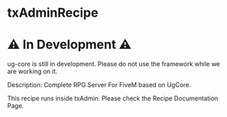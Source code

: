 # txAdminRecipe

# ⚠️ In Development ⚠️
ug-core is still in development. Please do not use the framework while we are working on it.

Description: Complete RPG Server For FiveM based on UgCore.

This recipe runs inside txAdmin. Please check the Recipe Documentation Page.